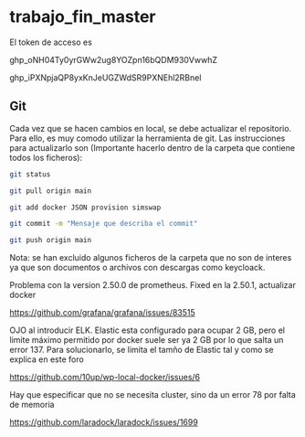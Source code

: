 # trabajo_fin_master

El token de acceso es

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

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

## Git

Cada vez que se hacen cambios en local, se debe actualizar el repositorio. Para ello, es muy comodo utilizar la herramienta de git. Las instrucciones para actualizarlo son (Importante hacerlo dentro de la carpeta que contiene todos los ficheros):

```bash
git status
```
```bash
git pull origin main
```
```bash
git add docker JSON provision simswap

```
```bash
git commit -m "Mensaje que describa el commit"

```

```bash
git push origin main

```
Nota: se han excluido algunos ficheros de la carpeta que no son de interes ya que son documentos o archivos con descargas como keycloack.


Problema con la version 2.50.0 de prometheus. Fixed en la 2.50.1, actualizar docker

https://github.com/grafana/grafana/issues/83515

OJO al introducir ELK. Elastic esta configurado para ocupar 2 GB, pero el limite máximo permitido por docker suele ser ya 2 GB por lo que salta un error 137. Para solucionarlo, se limita el tamño de Elastic tal y como se explica en este foro

https://github.com/10up/wp-local-docker/issues/6

Hay que especificar que no se necesita cluster, sino da un error 78 por falta de memoria

https://github.com/laradock/laradock/issues/1699

